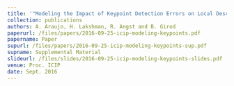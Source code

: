 ```yaml
---
title: '"Modeling the Impact of Keypoint Detection Errors on Local Descriptor Similarity,"'
collection: publications
authors: A. Araujo, H. Lakshman, R. Angst and B. Girod
paperurl: /files/papers/2016-09-25-icip-modeling-keypoints.pdf
papername: Paper
supurl: /files/papers/2016-09-25-icip-modeling-keypoints-sup.pdf
supname: Supplemental Material
slideurl: /files/slides/2016-09-25-icip-modeling-keypoints-slides.pdf
venue: Proc. ICIP
date: Sept. 2016
---
```

